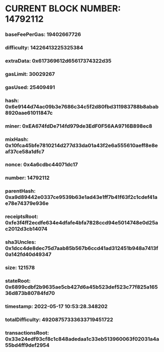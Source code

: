# CURRENT BLOCK NUMBER: 14792112

### baseFeePerGas: 19402667726
### difficulty: 14226413225325384
### extraData: 0x617369612d65617374322d35
### gasLimit: 30029267
### gasUsed: 25409491
### hash: 0x6e9144d74ac09b3e7686c34c5f2d80fbd311983788b8abab8920aae61011847c
### miner: 0xEA674fdDe714fd979de3EdF0F56AA9716B898ec8
### mixHash: 0x10fca45bfe7810214d277d33da01a43f2e6a555610aeff8e8eaf37ce58a1dfc7
### nonce: 0x4a6cdbc44071dc17
### number: 14792112
### parentHash: 0xa9d89442e0337ce9539b63e1ad43e1ff7b41f63f2c1cdef41ae78e74379e936e
### receiptsRoot: 0xfe3f4ff2ecdfe634e4dfafe4bfa7828ccd94e5014748e0d25ac2012d3cb14074
### sha3Uncles: 0x1dcc4de8dec75d7aab85b567b6ccd41ad312451b948a7413f0a142fd40d49347
### size: 121578
### stateRoot: 0x6899cdbf2b9635ae5cb427d6a45b523def523c77f825a16536d873b80784fd70
### timestamp: 2022-05-17 10:53:28.348202
### totalDifficulty: 49208757333633719451722
### transactionsRoot: 0x33e24edf93cf8c1c848adedaa1c33eb513960063f02031a4a55bd4ff9def2954
